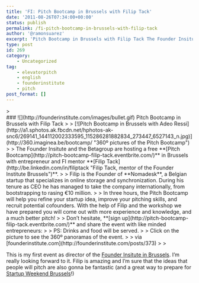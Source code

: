 ```yaml
---
title: 'FI: Pitch Bootcamp in Brussels with Filip Tack'
date: '2011-08-26T07:34:00+00:00'
status: publish
permalink: /fi-pitch-bootcamp-in-brussels-with-filip-tack
author: '@ramonsuarez'
excerpt: 'Pitch Bootcamp in Brussels with Filip Tack The Founder Insitute and the Betagroup are hosting a free Pitch Bootcamp in Brussels with entrepreneur and FI mentor Filip Tack. Filip is the Founder of Nomadesk, a Belgian startup that specializes in onl...'
type: post
id: 269
category:
    - Uncategorized
tag:
    - elevatorpitch
    - english
    - founderinstitute
    - pitch
post_format: []
---
```

<div class="posterous_bookmarklet_entry">> <div>### ![](http://founderinstitute.com/images/bullet.gif) Pitch Bootcamp in Brussels with Filip Tack
> 
> [![Pitch Bootcamp in Brussels with Adeo Ressi](http://a1.sphotos.ak.fbcdn.net/hphotos-ak-snc6/269141_144112002333595_115286281882834_273447_6527143_n.jpg)](http://360.imaginea.be/bootcamp/ "360º pictures of the Pitch Bootcamp")
> 
> The Founder Insitute and the Betagroup are hosting a free **[Pitch Bootcamp](http://pitch-bootcamp-filip-tack.eventbrite.com/)** in Brussels with entrepreneur and FI mentor **[Filip Tack](http://be.linkedin.com/in/filiptack "Filip Tack, mentor of the Founder Institute Brussels")**.
> 
> Filip is the Founder of **Nomadesk**, a Belgian startup that specializes in online storage and synchronization. During his tenure as CEO he has managed to take the company internationally, from bootstrapping to rasing €10 million.
> 
> In three hours, the Pitch Bootcamp will help you refine your startup idea, improve your pitching skills, and recruit potential cofounders. With the help of Filip and the workshop we have prepared you will come out with more experience and knowledge, and a much better pitch!
> 
> Don’t hesitate, **[sign up](http://pitch-bootcamp-filip-tack.eventbrite.com/)** and share the event with like minded entrepreneurs: <http://pitch-bootcamp-filip-tack.eventbrite.com/>
> 
> PS: Drinks and food will be served.
> 
> Click on the picture to see the 360º panoramas of the event.
> 
> via [founderinstitute.com](http://founderinstitute.com/posts/373)
> 
> </div>

This is my first event as director of the [Founder Insitute in Brussels](http://www.founderinstitute.com/apply/52). I’m really looking forward to it. Filip is amazing and I’m sure that the ideas that people will pitch are also gonna be fantastic (and a great way to prepare for [Startup Weekend Brussels](http://brussels.startupweekend.org)!)

</div>